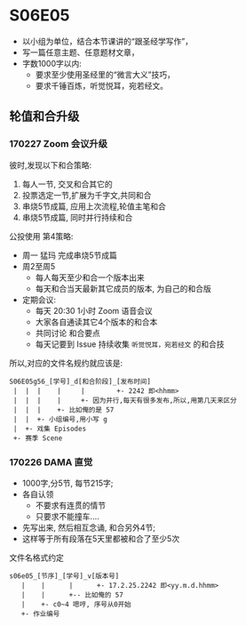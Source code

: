 # S06E05 

- 以小组为单位，结合本节课讲的“跟圣经学写作”，
- 写一篇任意主题、任意题材文章，
- 字数1000字以内:
    + 要求至少使用圣经里的“微言大义”技巧，
    + 要求千锤百炼，听觉悦耳，宛若经文。

## 轮值和合升级

### 170227 Zoom 会议升级
彼时,发现以下和合策略:

1. 每人一节, 交叉和合其它的
2. 投票选定一节,扩展为千字文,共同和合
3. 串烧5节成篇, 应用上次流程,轮值主笔和合
4. 串烧5节成篇, 同时并行持续和合

公投使用 第4策略:

- 周一 猛玛 完成串烧5节成篇
- 周2至周5 
    + 每人每天至少和合一个版本出来
    + 每天和合当天最新其它成员的版本, 为自己的和合版
- 定期会议:
    + 每天 20:30 1小时 Zoom 语音会议
    + 大家各自通读其它4个版本的和合本
    + 共同讨论 和合要点
    + 每天记要到 Issue 持续收集 `听觉悦耳，宛若经文` 的和合技

所以,对应的文件名规约就应该是:

    S06E05g56_[学号]_d[和合阶段]_[发布时间]
     |  |  |    |     |        +- 2242 即<hhmm>
     |  |  |    |     +- 因为并行,每天有很多发布,所以,用第几天来区分
     |  |  |    +- 比如俺的是 57
     |  |  +- 小组编号,用小写 g
     |  +- 戏集 Episodes
     +- 赛季 Scene



### 170226 DAMA 直觉
- 1000字,分5节, 每节215字;
- 各自认领
    + 不要求有连贯的情节
    + 只要求不能撞车....
- 先写出来, 然后相互念诵, 和合另外4节;
- 这样等于所有段落在5天里都被和合了至少5次

文件名格式约定

    s06e05_[节序]_[学号]_v[版本号]
       |    |      |      +- 17.2.25.2242 即<yy.m.d.hhmm>
       |    |      +-- 比如俺的 57
       |    +- c0~4 嗯哼, 序号从0开始
       +- 作业编号


       

